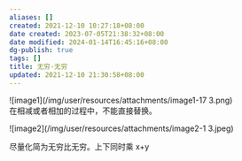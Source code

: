 ```yaml
---
aliases: []
created: 2021-12-10 10:27:18+08:00
date created: 2023-07-05T21:38:32+08:00
date modified: 2024-01-14T16:45:16+08:00
dg-publish: true
tags: []
title: 无穷-无穷
updated: 2021-12-10 21:30:58+08:00
---
```


![image1](/img/user/resources/attachments/image1-17 3.png)  
在相减或者相加的过程中，不能直接替换。

![image2](/img/user/resources/attachments/image2-1 3.jpeg)

尽量化简为无穷比无穷。上下同时乘 x+y